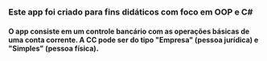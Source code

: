 <h3> Este app foi criado para fins didáticos com foco em OOP e C# </h3>

<h4>O app consiste em um controle bancário com as operações básicas de uma conta corrente. A CC pode ser do tipo "Empresa" (pessoa jurídica) e "Simples" (pessoa física).</h4>


